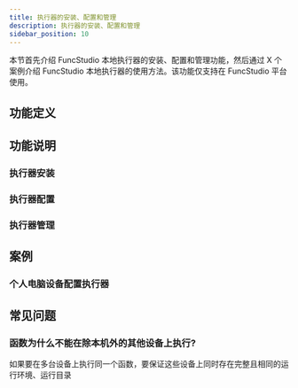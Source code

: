 ```yaml
---
title: 执行器的安装、配置和管理
description: 执行器的安装、配置和管理
sidebar_position: 10
---
```


本节首先介绍 FuncStudio 本地执行器的安装、配置和管理功能，然后通过 X 个案例介绍 FuncStudio 本地执行器的使用方法。该功能仅支持在 FuncStudio 平台使用。

## 功能定义

## 功能说明

### 执行器安装

### 执行器配置

### 执行器管理



## 案例

### 个人电脑设备配置执行器

## 常见问题

### 函数为什么不能在除本机外的其他设备上执行?

如果要在多台设备上执行同一个函数，要保证这些设备上同时存在完整且相同的运行环境、运行目录